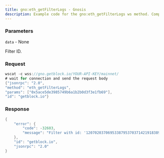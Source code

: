 ```yaml
---
title: gno:eth_getFilterLogs - Gnosis
description: Example code for the gno:eth_getFilterLogs ws method. Сomplete guide on how to use gno:eth_getFilterLogs ws in GetBlock.io Web3 documentation.
---
```


### Parameters


`data` - None

Filter ID.

### Request

``` java
wscat -c wss://gno.getblock.io/YOUR-API-KEY/mainnet/ 
# wait for connection and send the request body 
{"jsonrpc": "2.0",
"method": "eth_getFilterLogs",
"params": ["0x5ace5de3985749b6a1b2b0d3f3e1fb69"],
"id": "getblock.io"}
```

###  Response

``` java
{
    "error": {
        "code": -32603,
        "message": "Filter with id: '120702037069533879537037142191838985065' does not exist."
    },
    "id": "getblock.io",
    "jsonrpc": "2.0"
}
```

